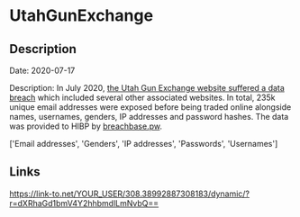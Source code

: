 # UtahGunExchange

## Description

Date: 2020-07-17

Description:
In July 2020, <a href="https://www.forbes.com/sites/daveywinder/2020/08/15/gun-owners-beware-hacker-offers-240000-stolen-records-on-dark-web-report-utah-gun-exchange-amazon-cloud/" target="_blank" rel="noopener">the Utah Gun Exchange website suffered a data breach</a> which included several other associated websites. In total, 235k unique email addresses were exposed before being traded online alongside names, usernames, genders, IP addresses and password hashes. The data was provided to HIBP by <a href="https://breachbase.pw/" target="_blank" rel="noopener">breachbase.pw</a>.


['Email addresses', 'Genders', 'IP addresses', 'Passwords', 'Usernames']

## Links

https://link-to.net/YOUR_USER/308.38992887308183/dynamic/?r=dXRhaGd1bmV4Y2hhbmdlLmNvbQ==